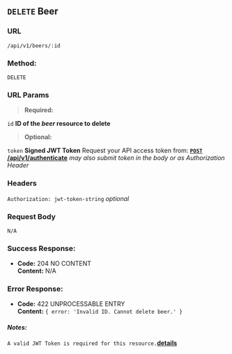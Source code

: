 ## `DELETE` Beer

### **URL**

`/api/v1/beers/:id`

### **Method:**
  
`DELETE`
  
### **URL Params**

> **Required:**
 
`id`
    **ID of the _beer_ resource to delete**

> **Optional:**
 
`token`
**Signed JWT Token** Request your API access token from:
**[`POST` /api/v1/authenticate](POST_authenticate.md)**
_may also submit token in the body or as Authorization Header_

### **Headers**

`Authorization: jwt-token-string` _optional_

### **Request Body**

`N/A`

### **Success Response:**
  * **Code:** 204 NO CONTENT <br />
    **Content:** N/A
 
### **Error Response:**
  * **Code:** 422 UNPROCESSABLE ENTRY <br />
    **Content:** `{ error: 'Invalid ID. Cannot delete beer.' }`

#### **_Notes:_**

`A valid JWT Token is required for this resource.`**[details](POST_authenticate.md)**
